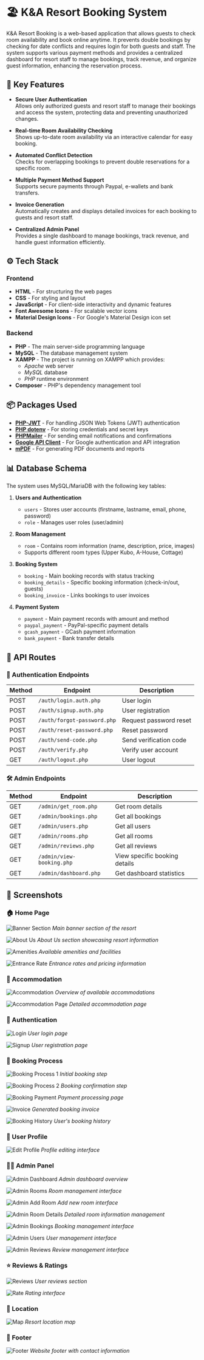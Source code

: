 # 🏖️ K&A Resort Booking System

K&A Resort Booking is a web-based application that allows guests to check room availability and book online anytime. It prevents double bookings by checking for date conflicts and requires login for both guests and staff. The system supports various payment methods and provides a centralized dashboard for resort staff to manage bookings, track revenue, and organize guest information, enhancing the reservation process.

## 🔑 Key Features

- **Secure User Authentication**  
  Allows only authorized guests and resort staff to manage their bookings and access the system, protecting data and preventing unauthorized changes.

- **Real-time Room Availability Checking**  
  Shows up-to-date room availability via an interactive calendar for easy booking.

- **Automated Conflict Detection**  
  Checks for overlapping bookings to prevent double reservations for a specific room.

- **Multiple Payment Method Support**  
  Supports secure payments through Paypal, e-wallets and bank transfers.

- **Invoice Generation**  
  Automatically creates and displays detailed invoices for each booking to guests and resort staff.

- **Centralized Admin Panel**  
  Provides a single dashboard to manage bookings, track revenue, and handle guest information efficiently.

## ⚙️ Tech Stack

### Frontend

- **HTML** - For structuring the web pages
- **CSS** - For styling and layout
- **JavaScript** - For client-side interactivity and dynamic features
- **Font Awesome Icons** - For scalable vector icons
- **Material Design Icons** - For Google's Material Design icon set

### Backend

- **PHP** - The main server-side programming language
- **MySQL** - The database management system
- **XAMPP** - The project is running on XAMPP which provides:
  - _Apache_ web server
  - _MySQL_ database
  - _PHP_ runtime environment
- **Composer** - PHP's dependency management tool

## 📦 Packages Used

- **[PHP-JWT](https://github.com/firebase/php-jwt)** - For handling JSON Web Tokens (JWT) authentication
- **[PHP dotenv](https://github.com/vlucas/phpdotenv)** - For storing credentials and secret keys
- **[PHPMailer](https://github.com/PHPMailer/PHPMailer)** - For sending email notifications and confirmations
- **[Google API Client](https://github.com/googleapis/google-api-php-client)** - For Google authentication and API integration
- **[mPDF](https://github.com/mpdf/mpdf)** - For generating PDF documents and reports

## 📊 Database Schema

The system uses MySQL/MariaDB with the following key tables:

1. **Users and Authentication**

   - `users` - Stores user accounts (firstname, lastname, email, phone, password)
   - `role` - Manages user roles (user/admin)

2. **Room Management**

   - `room` - Contains room information (name, description, price, images)
   - Supports different room types (Upper Kubo, A-House, Cottage)

3. **Booking System**

   - `booking` - Main booking records with status tracking
   - `booking_details` - Specific booking information (check-in/out, guests)
   - `booking_invoice` - Links bookings to user invoices

4. **Payment System**
   - `payment` - Main payment records with amount and method
   - `paypal_payment` - PayPal-specific payment details
   - `gcash_payment` - GCash payment information
   - `bank_payment` - Bank transfer details

## 🔌 API Routes

### 🔐 Authentication Endpoints

| Method | Endpoint                    | Description            |
| ------ | --------------------------- | ---------------------- |
| POST   | `/auth/login.auth.php`      | User login             |
| POST   | `/auth/signup.auth.php`     | User registration      |
| POST   | `/auth/forgot-password.php` | Request password reset |
| POST   | `/auth/reset-password.php`  | Reset password         |
| POST   | `/auth/send-code.php`       | Send verification code |
| POST   | `/auth/verify.php`          | Verify user account    |
| GET    | `/auth/logout.php`          | User logout            |

### 🛠️ Admin Endpoints

| Method | Endpoint                  | Description                   |
| ------ | ------------------------- | ----------------------------- |
| GET    | `/admin/get_room.php`     | Get room details              |
| GET    | `/admin/bookings.php`     | Get all bookings              |
| GET    | `/admin/users.php`        | Get all users                 |
| GET    | `/admin/rooms.php`        | Get all rooms                 |
| GET    | `/admin/reviews.php`      | Get all reviews               |
| GET    | `/admin/view-booking.php` | View specific booking details |
| GET    | `/admin/dashboard.php`    | Get dashboard statistics      |

## 📸 Screenshots

### 🏠 Home Page

![Banner Section](screenshot/BannerSection.png)
_Main banner section of the resort_

![About Us](screenshot/AboutUs.png)
_About Us section showcasing resort information_

![Amenities](screenshot/Amenities.png)
_Available amenities and facilities_

![Entrance Rate](screenshot/EntranceRate.png)
_Entrance rates and pricing information_

### 🏡 Accommodation

![Accommodation](screenshot/Accommodation.png)
_Overview of available accommodations_

![Accommodation Page](screenshot/AccommodationPag.png)
_Detailed accommodation page_

### 🔐 Authentication

![Login](screenshot/Login.png)
_User login page_

![Signup](screenshot/Signup.png)
_User registration page_

### 📅 Booking Process

![Booking Process 1](screenshot/BookingProcess1.png)
_Initial booking step_

![Booking Process 2](screenshot/BookingProcess2.png)
_Booking confirmation step_

![Booking Payment](screenshot/BookingPayment.png)
_Payment processing page_

![Invoice](screenshot/Invoice.png)
_Generated booking invoice_

![Booking History](screenshot/BookingHistory.png)
_User's booking history_

### 👤 User Profile

![Edit Profile](screenshot/EditProfile.png)
_Profile editing interface_

### 👨‍💼 Admin Panel

![Admin Dashboard](screenshot/AdminDashboard.png)
_Admin dashboard overview_

![Admin Rooms](screenshot/AdminRooms.png)
_Room management interface_

![Admin Add Room](screenshot/AdminAddRoom.png)
_Add new room interface_

![Admin Room Details](screenshot/AdminRoomDetails.png)
_Detailed room information management_

![Admin Bookings](screenshot/AdminBooking.png)
_Booking management interface_

![Admin Users](screenshot/AdminUser.png)
_User management interface_

![Admin Reviews](screenshot/AdminReviews.png)
_Review management interface_

### ⭐ Reviews & Ratings

![Reviews](screenshot/Reviews.png)
_User reviews section_

![Rate](screenshot/Rate.png)
_Rating interface_

### 📍 Location

![Map](screenshot/Map.png)
_Resort location map_

### 🏢 Footer

![Footer](screenshot/Footer.png)
_Website footer with contact information_
